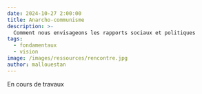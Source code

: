 ```yaml
---
date: 2024-10-27 2:00:00
title: Anarcho-communisme
description: >-
  Comment nous envisageons les rapports sociaux et politiques
tags:
  - fondamentaux
  - vision
image: /images/ressources/rencontre.jpg
author: mallouestan
---
```


En cours de travaux